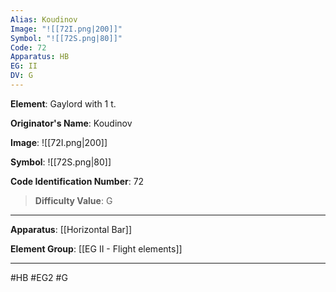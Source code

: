 ```yaml
---
Alias: Koudinov
Image: "![[72I.png|200]]"
Symbol: "![[72S.png|80]]"
Code: 72
Apparatus: HB
EG: II
DV: G
---
```

**Element**: Gaylord with 1 t.

**Originator's Name**: Koudinov

**Image**:
![[72I.png|200]]

**Symbol**:
![[72S.png|80]]

**Code Identification Number**: 72

>**Difficulty Value**: G

___
**Apparatus**: [[Horizontal Bar]]

**Element Group**: [[EG II - Flight elements]]
___
#HB #EG2 #G
